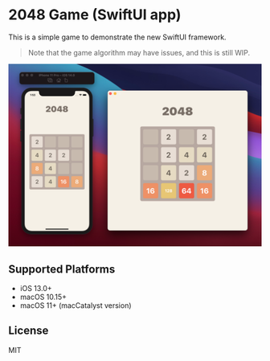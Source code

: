#  2048 Game (SwiftUI app)

This is a simple game to demonstrate the new SwiftUI framework.

> Note that the game algorithm may have issues, and this is still WIP.

![Screenshot](Screenshot.png)

## Supported Platforms

* iOS 13.0+
* macOS 10.15+
* macOS 11+ (macCatalyst version) 

## License

MIT
